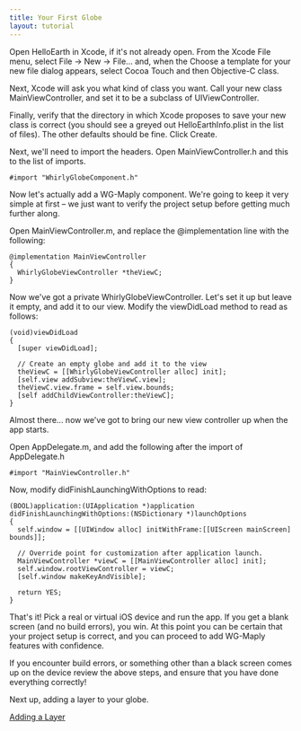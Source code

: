 ```yaml
---
title: Your First Globe
layout: tutorial
---
```


Open HelloEarth in Xcode, if it's not already open. From the Xcode File menu, select File → New → File... and, when the Choose a template for your new file dialog appears, select Cocoa Touch and then Objective­-C class.

Next, Xcode will ask you what kind of class you want. Call your new class MainViewController, and set it to be a subclass of UIViewController.

Finally, verify that the directory in which Xcode proposes to save your new class is correct (you should see a greyed ­out HelloEarth­Info.plist in the list of files). The other defaults should be fine. Click Create.

Next, we'll need to import the headers. Open MainViewController.h and this to the list of imports.

~~~objc
#import "WhirlyGlobeComponent.h"
~~~

Now let's actually add a WG-­Maply component. We're going to keep it very simple at first – we just want to verify the project setup before getting much further along.

Open MainViewController.m, and replace the @implementation line with the following:

~~~objc
@implementation MainViewController
{
  WhirlyGlobeViewController *theViewC;
}
~~~

Now we've got a private WhirlyGlobeViewController. Let's set it up but leave it empty, and add it to our view. Modify the viewDidLoad method to read as follows:

~~~objc
(void)viewDidLoad
{
  [super viewDidLoad];

  // Create an empty globe and add it to the view
  theViewC = [[WhirlyGlobeViewController alloc] init];
  [self.view addSubview:theViewC.view];
  theViewC.view.frame = self.view.bounds;
  [self addChildViewController:theViewC];
}
~~~

Almost there... now we've got to bring our new view controller up when the app starts.

Open AppDelegate.m, and add the following after the import of AppDelegate.h

~~~objc
#import "MainViewController.h"
~~~

Now, modify didFinishLaunchingWithOptions to read:

~~~objc
(BOOL)application:(UIApplication *)application didFinishLaunchingWithOptions:(NSDictionary *)launchOptions
{
  self.window = [[UIWindow alloc] initWithFrame:[[UIScreen mainScreen] bounds]];

  // Override point for customization after application launch.
  MainViewController *viewC = [[MainViewController alloc] init];
  self.window.rootViewController = viewC;
  [self.window makeKeyAndVisible];

  return YES;
}
~~~

That's it! Pick a real or virtual iOS device and run the app. If you get a blank screen (and no build errors), you win. At this point you can be certain that your project setup is correct, and you can proceed to add WG­-Maply features with confidence.

If you encounter build errors, or something other than a black screen comes up on the device review the above steps, and ensure that you have done everything correctly!

Next up, adding a layer to your globe.

[Adding a Layer](adding_a_layer.html)
